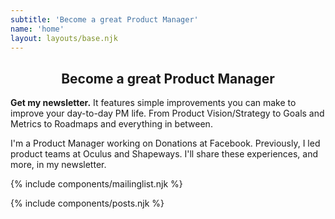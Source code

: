 ```yaml
---
subtitle: 'Become a great Product Manager'
name: 'home'
layout: layouts/base.njk
---
```

## <center class="lowercase">Become a great Product Manager</center>

<strong>Get my newsletter.</strong>  It features simple improvements you can make to improve your day-to-day PM life. From Product Vision/Strategy to Goals and Metrics to Roadmaps and everything in between.

I'm a Product Manager working on Donations at Facebook. Previously, I led product teams at Oculus and Shapeways. I'll share these experiences, and more, in my newsletter.

{% include components/mailinglist.njk %}

{% include components/posts.njk %}
